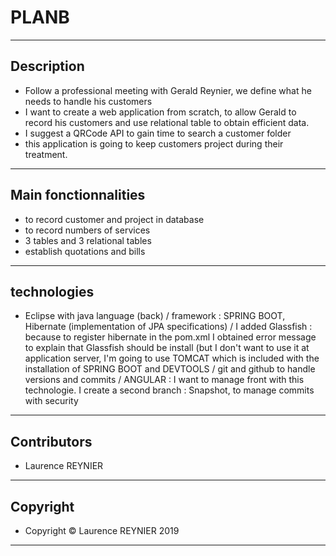 # PLANB
---
## Description
* Follow a professional meeting with Gerald Reynier, we define what he needs to handle his customers
* I want to create a web application from scratch, to allow Gerald to record his customers and use relational table to obtain efficient data.
* I suggest a QRCode API to gain time to search a customer folder
* this application is going to keep customers project during their treatment.
---
## Main fonctionnalities
* to record customer and project in database
* to record numbers of services
* 3 tables and 3 relational tables
* establish quotations and bills
---
## technologies
*  Eclipse with java language (back) / framework : SPRING BOOT, Hibernate (implementation of JPA specifications) / I added Glassfish : because to register hibernate in the pom.xml I obtained error message to explain that Glassfish should be install (but I don't want to use it at application server, I'm going to use TOMCAT which is included with the installation of SPRING BOOT and DEVTOOLS / git and github to handle versions and commits / ANGULAR : I want to manage front with this technologie.
I create a second branch : Snapshot, to manage commits with security
---
## Contributors
* Laurence REYNIER
---

## Copyright
* Copyright © Laurence REYNIER 2019 
---
